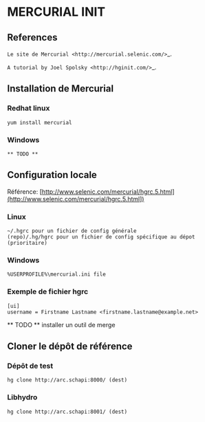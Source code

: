 MERCURIAL INIT
===============================================================================

References
-------------------------------------------------------------------------------
`Le site de Mercurial <http://mercurial.selenic.com/>`_.

`A tutorial by Joel Spolsky <http://hginit.com/>`_.

Installation de  Mercurial
-------------------------------------------------------------------------------
### Redhat linux ###
    yum install mercurial

### Windows ###
    ** TODO **

Configuration locale
-------------------------------------------------------------------------------
Référence: [http://www.selenic.com/mercurial/hgrc.5.html](http://www.selenic.com/mercurial/hgrc.5.html])

### Linux ###
    ~/.hgrc pour un fichier de config générale
    (repo)/.hg/hgrc pour un fichier de config spécifique au dépot (prioritaire)

### Windows ###
    %USERPROFILE%\mercurial.ini file

### Exemple de fichier hgrc ###
    [ui]
    username = Firstname Lastname <firstname.lastname@example.net>

** TODO ** installer un outil de merge

Cloner le dépôt de référence
-------------------------------------------------------------------------------
### Dépôt de test ###
    hg clone http://arc.schapi:8000/ (dest)

### Libhydro ###
    hg clone http://arc.schapi:8001/ (dest)
